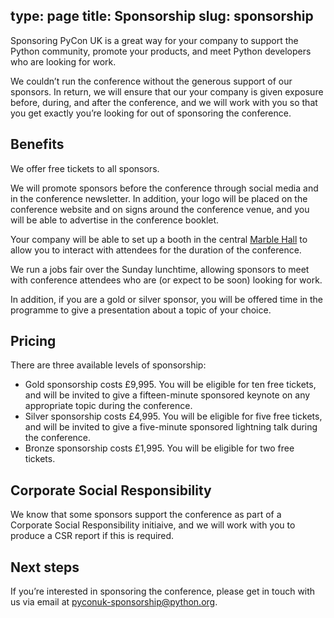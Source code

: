 type: page
title: Sponsorship
slug: sponsorship
---

Sponsoring PyCon UK is a great way for your company to support the Python
community, promote your products, and meet Python developers who are looking
for work.

We couldn&rsquo;t run the conference without the generous support of our
sponsors.  In return, we will ensure that our your company is given exposure
before, during, and after the conference, and we will work with you so that you
get exactly you&rsquo;re looking for out of sponsoring the conference.


## Benefits

We offer free tickets to all sponsors.

We will promote sponsors before the conference through social media and in the
conference newsletter.  In addition, your logo will be placed on the conference
website and on signs around the conference venue, and you will be able to
advertise in the conference booklet.

Your company will be able to set up a booth in the central [Marble
Hall](http://www.cardiffcityhall.com/rooms/marble-hall) to allow you to
interact with attendees for the duration of the conference.

We run a jobs fair over the Sunday lunchtime, allowing sponsors to meet with
conference attendees who are (or expect to be soon) looking for work.

In addition, if you are a gold or silver sponsor, you will be offered time in
the programme to give a presentation about a topic of your choice.


## Pricing

There are three available levels of sponsorship:

* Gold sponsorship costs &pound;9,995.  You will be eligible for ten free
tickets, and will be invited to give a fifteen-minute sponsored keynote on any
appropriate topic during the conference.
* Silver sponsorship costs &pound;4,995.  You will be eligible for five
free tickets, and will be invited to give a five-minute sponsored lightning
talk during the conference.
* Bronze sponsorship costs &pound;1,995.  You will be eligible for two
free tickets.


## Corporate Social Responsibility

We know that some sponsors support the conference as part of a Corporate Social
Responsibility initiaive, and we will work with you to produce a CSR report if
this is required.


## Next steps

If you&rsquo;re interested in sponsoring the conference, please get in touch
with us via email at pyconuk-sponsorship@python.org.
